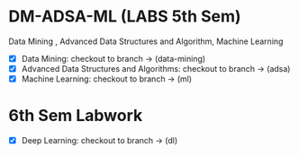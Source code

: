 # DM-ADSA-ML (LABS 5th Sem)
Data Mining , Advanced Data Structures and Algorithm, Machine Learning

- [x] Data Mining: checkout to branch -> (data-mining)
- [x] Advanced Data Structures and Algorithms: checkout to branch -> (adsa)
- [x] Machine Learning: checkout to branch -> (ml)  

# 6th Sem Labwork
- [x] Deep Learning: checkout to branch -> (dl)

